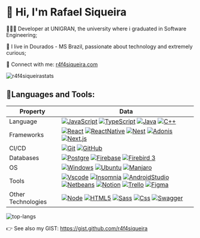 # 👋 Hi, I'm Rafael Siqueira
👨🏻‍💻 Developer at UNIGRAN, the university where i graduated in Software Engineering;

📍 I live in Dourados - MS Brazil, passionate about technology and extremely curious;

📧 Connect with me: [r4f4siqueira.com](https://www.r4f4siqueira.com/)

![r4f4siqueirastats](https://github-readme-stats.vercel.app/api?username=r4f4siqueira&show_icons=true&theme=dark)

## 🔧Languages and Tools:

| Property           | Data                                                                                                                                                                                                                                                                                                                                                                                                                                                                                                                                                                                                                                                                                                                                                                                                                                                                                                                                                                                                                                                                                                  |
| ------------------ | ----------------------------------------------------------------------------------------------------------------------------------------------------------------------------------------------------------------------------------------------------------------------------------------------------------------------------------------------------------------------------------------------------------------------------------------------------------------------------------------------------------------------------------------------------------------------------------------------------------------------------------------------------------------------------------------------------------------------------------------------------------------------------------------------------------------------------------------------------------------------------------------------------------------------------------------------------------------------------------------------------------------------------------------------------------------------------------------------------- |
| Language           | [![JavaScript](https://img.shields.io/badge/javascript-yellow?style=for-the-badge&logo=javascript&logoColor=white "JavaScript")](https://developer.mozilla.org/en-US/docs/Web/JavaScript) [![TypeScript](https://img.shields.io/badge/typescript-blue?style=for-the-badge&logo=typescript&logoColor=white "TypeScript")](https://www.typescriptlang.org/) [![Java](https://img.shields.io/badge/java-darkred?style=for-the-badge&logo=oracle&logoColor=white "Java")](https://www.java.com/pt-BR/) [![C++](https://img.shields.io/badge/C++-blue?style=for-the-badge&logo=cplusplus&logoColor=white "C++")](https://cplusplus.com/)                                                                                                                                                                                                                                                                                                                                                                                                                                                                   |
| Frameworks         | [![React](https://img.shields.io/badge/react-%2361DAFB?style=for-the-badge&logo=react&logoColor=%23323330 "React")](https://react.dev/) [![ReactNative](https://img.shields.io/badge/React%20Native-purple?style=for-the-badge&logo=react&logoColor=white "React Native")](https://reactnative.dev/) [![Nest](https://img.shields.io/badge/nest-darkred?style=for-the-badge&logo=nestjs&logoColor=white "Nest.js")](https://nestjs.com/) [![Adonis](https://img.shields.io/badge/adonis-purple?style=for-the-badge&logo=adonisjs&logoColor=white "Adonis.js")](https://adonisjs.com/) [![Next.js](https://img.shields.io/badge/next-black?style=for-the-badge&logo=next.js&logoColor=white "Next.js")](https://nextjs.org/)                                                                                                                                                                                                                                                                                                                                                                           |
| CI/CD              | [![Git](https://img.shields.io/badge/Git-darkorange?style=for-the-badge&logo=git&logoColor=white "Git")](https://git-scm.com/) [![GitHub](https://img.shields.io/badge/GitHub-black?style=for-the-badge&logo=gitHub&logoColor=white "GitHub")](https://github.com/)                                                                                                                                                                                                                                                                                                                                                                                                                                                                                                                                                                                                                                                                                                                                                                                                                                   |
| Databases          | [![Postgre](https://img.shields.io/badge/postgres-%23316192.svg?style=for-the-badge&logo=postgresql&logoColor=white "PostgreSQL")](https://www.postgresql.org/) [![Firebase](https://img.shields.io/badge/Firebase%20Database-yellow?style=for-the-badge&logo=Firebase&logoColor=white "Firebase")](https://firebase.google.com/?hl=pt-br) [![Firebird 3](https://img.shields.io/badge/Firebird%203-orange?style=for-the-badge&logo=Firefox&logoColor=white "Firebird 3")](https://firebirdsql.org/en/start/)                                                                                                                                                                                                                                                                                                                                                                                                                                                                                                                                                                                         |
| OS                 | [![Windows](https://img.shields.io/badge/windows-black?style=for-the-badge&logo=microsoft&logoColor=white "Windows")](https://www.microsoft.com/pt-br/windows) [![Ubuntu](https://img.shields.io/badge/ubuntu-orange?style=for-the-badge&logo=Ubuntu&logoColor=white "Ubuntu")](https://ubuntu.com/) [![Manjaro](https://img.shields.io/badge/manjaro-35BFA4?style=for-the-badge&logo=manjaro&logoColor=white "Manjaro")](https://manjaro.org/)                                                                                                                                                                                                                                                                                                                                                                                                                                                                                                                                                                                                                                                       |
| Tools              | [![Vscode](https://img.shields.io/badge/Visual%20Studio%20Code-blue?style=for-the-badge&logo=VisualStudioCode&logoColor=white "VS Code")](https://code.visualstudio.com/) [![Insomnia](https://img.shields.io/badge/insomnia-purple?style=for-the-badge&logo=Insomnia&logoColor=white "Insomnia")](https://insomnia.rest/) [![AndroidStudio](https://img.shields.io/badge/android%20studio-green?style=for-the-badge&logo=androidstudio&logoColor=white "Android Studio")](https://developer.android.com/) [![Netbeans](https://img.shields.io/badge/netbeans-blue?style=for-the-badge&logo=ApacheNetBeansIDE&logoColor=white "Apache Netbeans")](https://netbeans.apache.org/) [![Notion](https://img.shields.io/badge/Notion-%23000000.svg?style=for-the-badge&logo=notion&logoColor=white "Notion")](https://www.notion.so/) [![Trello](https://img.shields.io/badge/trello-blue?style=for-the-badge&logo=trello&logoColor=white "Trello")](https://trello.com/) [![Figma](https://img.shields.io/badge/Figma-red?style=for-the-badge&logo=figma&logoColor=white "Figma")](https://www.figma.com/) |
| Other Technologies | [![Node](https://img.shields.io/badge/node-darkgreen?style=for-the-badge&logo=node.js&logoColor=white "Node.js")](https://nodejs.org/) [![HTML5](https://img.shields.io/badge/HTML5-orange?style=for-the-badge&logo=html5&logoColor=white "HTML5")](https://developer.mozilla.org/en-US/docs/Glossary/HTML5) [![Sass](https://img.shields.io/badge/sass-c366d4?style=for-the-badge&logo=sass&logoColor=white "SASS")](https://sass-lang.com/) [![Css](https://img.shields.io/badge/css-blue?style=for-the-badge&logo=css3 "CSS3")](https://developer.mozilla.org/en-US/docs/Web/CSS) [![Swagger](https://img.shields.io/badge/Swagger-green?style=for-the-badge&logo=Swagger&logoColor=white "Swagger")](https://swagger.io/)                                                                                                                                                                                                                                                                                                                                                                         |

![top-langs](https://github-readme-stats.vercel.app/api/top-langs?username=r4f4siqueira&show_icons=true&theme=dark)

👉 See also my GIST: https://gist.github.com/r4f4siqueira
